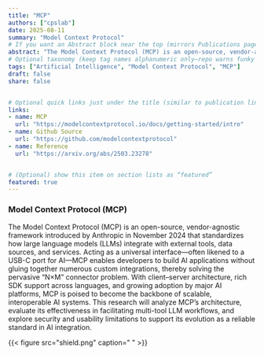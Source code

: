 ```yaml
---
title: "MCP"
authors: ["cpslab"] 
date: 2025-08-11
summary: "Model Context Protocol"
# If you want an Abstract block near the top (mirrors Publications pages):
abstract: "The Model Context Protocol (MCP) is an open-source, vendor-agnostic framework introduced by Anthropic in November 2024 that standardizes how large language models (LLMs) integrate with external tools, data sources, and services. Acting as a universal interface—often likened to a USB-C port for AI—MCP enables developers to build AI applications without gluing together numerous custom integrations, thereby solving the pervasive “N×M” connector problem. With client–server architecture, rich SDK support across languages, and growing adoption by major AI platforms, MCP is poised to become the backbone of scalable, interoperable AI systems. This research will analyze MCP’s architecture, evaluate its effectiveness in facilitating multi-tool LLM workflows, and explore security and usability limitations to support its evolution as a reliable standard in AI integration."
# Optional taxonomy (keep tag names alphanumeric only—repo warns funky chars break builds)
tags: ["Artificial Intelligence", "Model Context Protocol", "MCP"]
draft: false
share: false


# Optional quick links just under the title (similar to publication links)
links:
- name: MCP
  url: "https://modelcontextprotocol.io/docs/getting-started/intro"
- name: Github Source
  url: "https://github.com/modelcontextprotocol"
- name: Reference
  url: "https://arxiv.org/abs/2503.23278"


# (Optional) show this item on section lists as “featured”
featured: true
---
```


### Model Context Protocol (MCP)

The Model Context Protocol (MCP) is an open-source, vendor-agnostic framework introduced by Anthropic in November 2024 that standardizes how large language models (LLMs) integrate with external tools, data sources, and services. Acting as a universal interface—often likened to a USB-C port for AI—MCP enables developers to build AI applications without gluing together numerous custom integrations, thereby solving the pervasive “N×M” connector problem. With client–server architecture, rich SDK support across languages, and growing adoption by major AI platforms, MCP is poised to become the backbone of scalable, interoperable AI systems. This research will analyze MCP’s architecture, evaluate its effectiveness in facilitating multi-tool LLM workflows, and explore security and usability limitations to support its evolution as a reliable standard in AI integration.

{{< figure src="shield.png" caption=" " >}}

